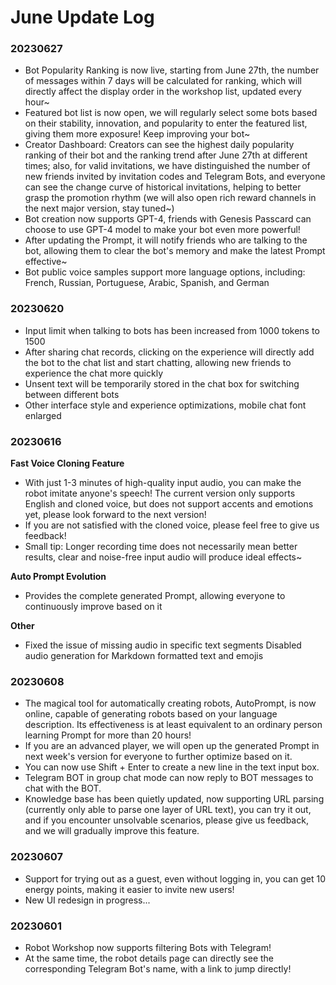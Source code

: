 # June Update Log

### 20230627

* Bot Popularity Ranking is now live, starting from June 27th, the number of messages within 7 days will be calculated for ranking, which will directly affect the display order in the workshop list, updated every hour~
* Featured bot list is now open, we will regularly select some bots based on their stability, innovation, and popularity to enter the featured list, giving them more exposure! Keep improving your bot~
* Creator Dashboard: Creators can see the highest daily popularity ranking of their bot and the ranking trend after June 27th at different times; also, for valid invitations, we have distinguished the number of new friends invited by invitation codes and Telegram Bots, and everyone can see the change curve of historical invitations, helping to better grasp the promotion rhythm (we will also open rich reward channels in the next major version, stay tuned~)
* Bot creation now supports GPT-4, friends with Genesis Passcard can choose to use GPT-4 model to make your bot even more powerful!
* After updating the Prompt, it will notify friends who are talking to the bot, allowing them to clear the bot's memory and make the latest Prompt effective~
* Bot public voice samples support more language options, including: French, Russian, Portuguese, Arabic, Spanish, and German

### 20230620

* Input limit when talking to bots has been increased from 1000 tokens to 1500
* After sharing chat records, clicking on the experience will directly add the bot to the chat list and start chatting, allowing new friends to experience the chat more quickly
* Unsent text will be temporarily stored in the chat box for switching between different bots
* Other interface style and experience optimizations, mobile chat font enlarged

### 20230616

**Fast Voice Cloning Feature**&#x20;

* With just 1-3 minutes of high-quality input audio, you can make the robot imitate anyone's speech! The current version only supports English and cloned voice, but does not support accents and emotions yet, please look forward to the next version!&#x20;
* If you are not satisfied with the cloned voice, please feel free to give us feedback!&#x20;
* Small tip: Longer recording time does not necessarily mean better results, clear and noise-free input audio will produce ideal effects~

**Auto Prompt Evolution**&#x20;

* Provides the complete generated Prompt, allowing everyone to continuously improve based on it

**Other**&#x20;

* Fixed the issue of missing audio in specific text segments Disabled audio generation for Markdown formatted text and emojis

### 20230608

* The magical tool for automatically creating robots, AutoPrompt, is now online, capable of generating robots based on your language description. Its effectiveness is at least equivalent to an ordinary person learning Prompt for more than 20 hours!
* If you are an advanced player, we will open up the generated Prompt in next week's version for everyone to further optimize based on it.
* You can now use Shift + Enter to create a new line in the text input box.
* Telegram BOT in group chat mode can now reply to BOT messages to chat with the BOT.
* Knowledge base has been quietly updated, now supporting URL parsing (currently only able to parse one layer of URL text), you can try it out, and if you encounter unsolvable scenarios, please give us feedback, and we will gradually improve this feature.

### 20230607

* Support for trying out as a guest, even without logging in, you can get 10 energy points, making it easier to invite new users!
* New UI redesign in progress...

### 20230601

* Robot Workshop now supports filtering Bots with Telegram!
* At the same time, the robot details page can directly see the corresponding Telegram Bot's name, with a link to jump directly!